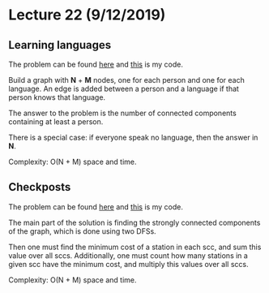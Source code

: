 # Lecture 22 (9/12/2019)

## Learning languages
The problem can be found [here](http://codeforces.com/problemset/problem/277/A?locale=en)
and [this](code/languages.cpp) is my code.

Build a graph with **N** + **M** nodes, one for each person and one for each language.
An edge is added between a person and a language if that person knows that language.

The answer to the problem is the number of connected components containing at least a person.

There is a special case: if everyone speak no language, then the answer in **N**.

Complexity: O(N + M) space and time.

## Checkposts
The problem can be found [here](http://codeforces.com/problemset/problem/427/C?locale=en)
and [this](code/checkposts.cpp) is my code.

The main part of the solution is finding the strongly connected components of the graph, which is done using two DFSs.

Then one must find the minimum cost of a station in each scc, and sum this value over all sccs.
Additionally, one must count how many stations in a given scc have the minimum cost, and multiply this values over all sccs.

Complexity: O(N + M) space and time.
